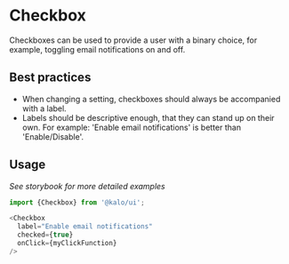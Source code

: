 # Checkbox

Checkboxes can be used to provide a user with a binary choice, for example, toggling email notifications on and off.

## Best practices

- When changing a setting, checkboxes should always be accompanied with a label.
- Labels should be descriptive enough, that they can stand up on their own. For example: 'Enable email notifications' is better than 'Enable/Disable'.

## Usage

*See storybook for more detailed examples*

```javascript
import {Checkbox} from '@kalo/ui';

<Checkbox
  label="Enable email notifications"
  checked={true}
  onClick={myClickFunction}
/>
```